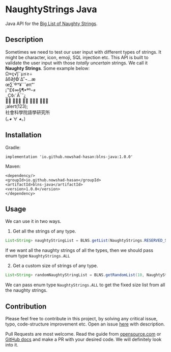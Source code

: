 # NaughtyStrings Java
Java API for the [Big List of Naughty Strings](https://github.com/minimaxir/big-list-of-naughty-strings).

## Description
Sometimes we need to test our user input with different types of strings. It might be character, icon, emoji, SQL injection etc. This API is built to validate the user input with those _totally uncertain_ strings. We call it **Naughty Strings**.
Some example below:<br>
Ω≈ç√∫˜µ≤≥÷ <br>
åß∂ƒ©˙∆˚¬…æ <br>
œ∑´®†¥¨ˆøπ“‘ <br>
¡™£¢∞§¶•ªº–≠ <br>
¸˛Ç◊ı˜Â¯˘¿ <br>
👨‍🦰 👨🏿‍🦰 👨‍🦱 👨🏿‍🦱 🦹🏿‍♂ <br>
;alert(123); <br>
社會科學院語學研究所 <br>
(｡◕ ∀ ◕｡) <br>

## Installation
Gradle: <br>
```
implementation 'io.github.nowshad-hasan:blns-java:1.0.0'
````
Maven: <br>
````
<dependency/>
<groupId>io.github.nowshad-hasan</groupId>
<artifactId>blns-java</artifactId>
<version>1.0.0</version>
</dependency>
````
## Usage
We can use it in two ways. 
1. Get all the strings of any type. 
````java 
List<String> naughtyStringList = BLNS.getList(NaughtyStrings.RESERVED_STRINGS);
````

If we want all the naughty strings of all the types, then we should pass enum type `NaughtyStrings.ALL` 

2. Get a custom size of strings of any type.

````java 
List<String> randomNaughtyStringList = BLNS.getRandomList(10, NaughtyStrings.NUMERIC_STRINGS);
````
We can pass enum type `NaughtyStrings.ALL` to get the fixed size list from all the naughty strings.

## Contribution

Please feel free to contribute in this project, by solving any critical issue, typo, 
code-structure improvement etc. 
Open an issue [here](https://github.com/nowshad-hasan/naughty-strings-java/issues/new) with description.  

Pull Requests are most welcome. Read the guide from [opensource.com](https://opensource.com/article/19/7/create-pull-request-github) 
or [GitHub docs](https://docs.github.com/en/pull-requests/collaborating-with-pull-requests/proposing-changes-to-your-work-with-pull-requests/creating-a-pull-request)
and make a PR with your desired code. We will definitely look into it. 


